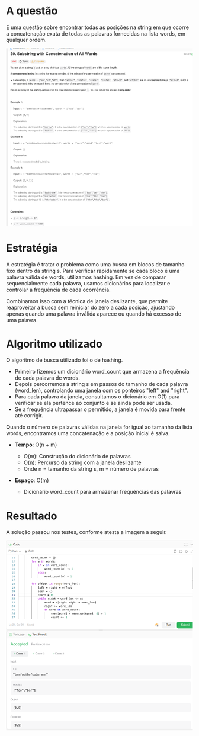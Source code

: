 # A questão

É uma questão sobre encontrar todas as posições na string em que ocorre a concatenação exata de todas as palavras fornecidas na lista words, em qualquer ordem.

![30 Questão](../../assets/30_find_substring/30_find_substring_question.png)

# Estratégia

A estratégia é tratar o problema como uma busca em blocos de tamanho fixo dentro da string s. Para verificar rapidamente se cada bloco é uma palavra válida de words, utilizamos hashing. Em vez de comparar sequencialmente cada palavra, usamos dicionários para localizar e controlar a frequência de cada ocorrência.

Combinamos isso com a técnica de janela deslizante, que permite reaproveitar a busca sem reiniciar do zero a cada posição, ajustando apenas quando uma palavra inválida aparece ou quando há excesso de uma palavra.

# Algoritmo utilizado

O algoritmo de busca utilizado foi o de hashing.

- Primeiro fizemos um dicionário word_count que armazena a frequência de cada palavra de words.
- Depois percorremos a string s em passos do tamanho de cada palavra (word_len), controlando uma janela com os ponteiros "left" and "right".
- Para cada palavra da janela, consultamos o dicionário em O(1) para verificar se ela pertence ao conjunto e se ainda pode ser usada.
- Se a frequência ultrapassar o permitido, a janela é movida para frente até corrigir.

Quando o número de palavras válidas na janela for igual ao tamanho da lista words, encontramos uma concatenação e a posição inicial é salva.

- **Tempo**: O(n + m)
  - O(m): Construção do dicionário de palavras
  - O(n): Percurso da string com a janela deslizante
  - Onde n = tamanho da string s, m = número de palavras

- **Espaço**: O(m)
  - Dicionário word_count para armazenar frequências das palavras

# Resultado

A solução passou nos testes, conforme atesta a imagem a seguir.

![30 Questão](../../assets/30_find_substring/30_find_substring_accepted.png)